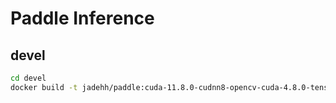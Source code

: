 # Paddle Inference

## devel

```bash
cd devel
docker build -t jadehh/paddle:cuda-11.8.0-cudnn8-opencv-cuda-4.8.0-tensorrt10.0.6-devel .
```